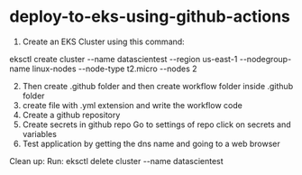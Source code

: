 # deploy-to-eks-using-github-actions

1. Create an EKS Cluster using this command:

eksctl create cluster --name datascientest --region us-east-1 --nodegroup-name linux-nodes --node-type t2.micro --nodes 2

2. Then create .github folder and then create workflow folder inside .github folder
3. create file with .yml extension and write the workflow code
4. Create a github repository
5. Create secrets in github repo
   Go to settings of repo
   click on secrets and variables
6. Test application by getting the dns name and going to a web browser

Clean up: Run: eksctl delete cluster --name datascientest
